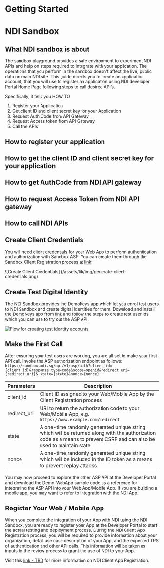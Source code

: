 # Getting Started

# NDI Sandbox

## What NDI sandbox is about

The sandbox playground provides a safe environment to experiment NDI APIs and help on steps required to integrate with your application. The operations that you perform in the sandbox doesn't affect the live, public data on main NDI site. This guide directs you to create an application account, that you will use to register an application using NDI developer Portal Home Page following steps to call desired API’s.

Specifically, it tells you HOW TO

1. Register your Application
2. Get client ID and client secret key for your Application
3. Request Auth Code from API Gateway
4. Request Access token from API Gateway
5. Call the APIs

## How to register your application


## How to get the client ID and client secret key for your application


## How to get AuthCode from NDI API gateway


## How to request Access Token from NDI API gateway


## How to call NDI APIs

## Create Client Credentials

You will need client credentials for your Web App to perform authentication and authorization with Sandbox ASP. You can create them through the Sandbox Client Registration process at [link](https://sandbox.api.ndi.gov.sg/clnreg):

![Create Client Credentials]
(/assets/lib/img/generate-client-credentials.png)

## Create Test Digital Identity

The NDI Sandbox provides the DemoKeys app which let you enrol test users to NDI Sandbox and create digital identities for them.  Download and install the DemoKeys app from [link](https://sandbox.api.ndi.gov.sg) and follow the steps to create test user ids which you can use to try out the ASP API.

![Flow for creating test identity accounts](/assets/lib/trusted-access/appwebdev/img/create-test-digital-identity.png)

## Make the First Call

After ensuring your test users are working, you are all set to make your first API call. Invoke the ASP authorization endpoint as follows:
`https://sandbox.ndi.sg/api/v1/asp/auth?client_id={client_id}&response_type=code&scope=openid&redirect_uri={redirect_uri}&
state={state}&nonce={nonce}`

| Parameters   | Description |
| ------------ | ----------- |
| client_id    | Client ID assigned to your Web/Mobile App by the Client Registration process |
| redirect_uri | URI to return the authorization code to your Web/Mobile App, e.g. `https://www.example.com/redirect` |
| state        | A one-time randomly generated unique string which will be returned along with the authorization code as a means to prevent CSRF and can also be used to maintain state |
| nonce        | A one-time randomly generated unique string which will be included in the ID token as a means to prevent replay attacks |

You may now proceed to explore the other ASP API at the Developer Portal and download the Demo-WebApp sample code as a reference for integrating the ASP API into your Web App/Mobile App. If you are building a mobile app, you may want to refer to Integration with the NDI App.

## Register Your Web / Mobile App

When you complete the integration of your App with NDI using the NDI Sandbox, you are ready to register your App at the Developer Portal to start the actual testing and deployment process. During the NDI Client App Registration process, you will be required to provide information about your organization, detail use case description of your App, and the expected TPS of authentication and other API calls.  This information will be taken as inputs to the review process to grant the use of NDI to your App.

Visit this [link - TBD](https://sandbox.ndi.gov.sg) for more information on NDI Client App Registration.
